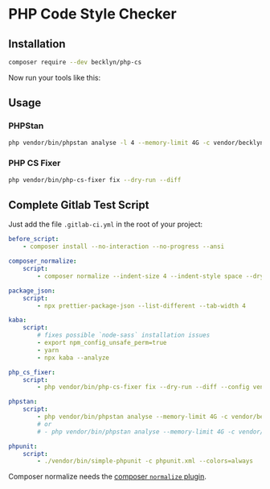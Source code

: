 PHP Code Style Checker
======================


Installation
------------

```bash
composer require --dev becklyn/php-cs 
```

Now run your tools like this:


Usage
-----

### PHPStan

```bash
php vendor/bin/phpstan analyse -l 4 --memory-limit 4G -c vendor/becklyn/php-cs/phpstan.neon .
```


### PHP CS Fixer

```bash
php vendor/bin/php-cs-fixer fix --dry-run --diff
```


Complete Gitlab Test Script
---------------------------

Just add the file `.gitlab-ci.yml` in the root of your project:

```yaml
before_script:
    - composer install --no-interaction --no-progress --ansi

composer_normalize:
    script:
        - composer normalize --indent-size 4 --indent-style space --dry-run

package_json:
    script:
        - npx prettier-package-json --list-different --tab-width 4

kaba:
    script:
        # fixes possible `node-sass` installation issues
        - export npm_config_unsafe_perm=true
        - yarn
        - npx kaba --analyze

php_cs_fixer:
    script:
        - php vendor/bin/php-cs-fixer fix --dry-run --diff --config vendor/becklyn/php-cs/.php_cs.dist --no-interaction --ansi

phpstan:
    script:
        - php vendor/bin/phpstan analyse --memory-limit 4G -c vendor/becklyn/php-cs/phpstan.neon .
        # or
        # - php vendor/bin/phpstan analyse --memory-limit 4G -c vendor/becklyn/php-cs/phpstan_lib.neon .

phpunit:
    script:
        - ./vendor/bin/simple-phpunit -c phpunit.xml --colors=always
```

Composer normalize needs the [composer `normalize` plugin](https://packagist.org/packages/localheinz/composer-normalize).
